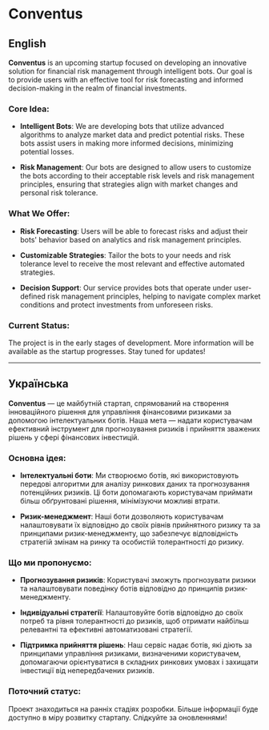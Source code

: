 # Conventus

## English

**Conventus** is an upcoming startup focused on developing an innovative solution for financial risk management through intelligent bots. Our goal is to provide users with an effective tool for risk forecasting and informed decision-making in the realm of financial investments.

### Core Idea:
- **Intelligent Bots**: We are developing bots that utilize advanced algorithms to analyze market data and predict potential risks. These bots assist users in making more informed decisions, minimizing potential losses.

- **Risk Management**: Our bots are designed to allow users to customize the bots according to their acceptable risk levels and risk management principles, ensuring that strategies align with market changes and personal risk tolerance.

### What We Offer:
- **Risk Forecasting**: Users will be able to forecast risks and adjust their bots' behavior based on analytics and risk management principles.

- **Customizable Strategies**: Tailor the bots to your needs and risk tolerance level to receive the most relevant and effective automated strategies.

- **Decision Support**: Our service provides bots that operate under user-defined risk management principles, helping to navigate complex market conditions and protect investments from unforeseen risks.

### Current Status:
The project is in the early stages of development. More information will be available as the startup progresses. Stay tuned for updates!

---

## Українська

**Conventus** — це майбутній стартап, спрямований на створення інноваційного рішення для управління фінансовими ризиками за допомогою інтелектуальних ботів. Наша мета — надати користувачам ефективний інструмент для прогнозування ризиків і прийняття зважених рішень у сфері фінансових інвестицій.

### Основна ідея:
- **Інтелектуальні боти**: Ми створюємо ботів, які використовують передові алгоритми для аналізу ринкових даних та прогнозування потенційних ризиків. Ці боти допомагають користувачам приймати більш обґрунтовані рішення, мінімізуючи можливі втрати.

- **Ризик-менеджмент**: Наші боти дозволяють користувачам налаштовувати їх відповідно до своїх рівнів прийнятного ризику та за принципами ризик-менеджменту, що забезпечує відповідність стратегій змінам на ринку та особистій толерантності до ризику.

### Що ми пропонуємо:
- **Прогнозування ризиків**: Користувачі зможуть прогнозувати ризики та налаштовувати поведінку ботів відповідно до принципів ризик-менеджменту.

- **Індивідуальні стратегії**: Налаштовуйте ботів відповідно до своїх потреб та рівня толерантності до ризиків, щоб отримати найбільш релевантні та ефективні автоматизовані стратегії.

- **Підтримка прийняття рішень**: Наш сервіс надає ботів, які діють за принципами управління ризиками, визначеними користувачем, допомагаючи орієнтуватися в складних ринкових умовах і захищати інвестиції від непередбачених ризиків.

### Поточний статус:
Проект знаходиться на ранніх стадіях розробки. Більше інформації буде доступно в міру розвитку стартапу. Слідкуйте за оновленнями!
